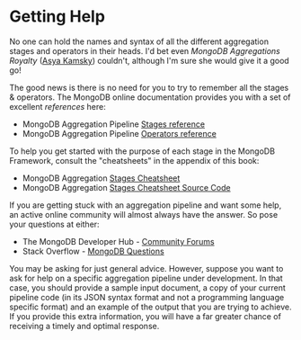 # Getting Help

No one can hold the names and syntax of all the different aggregation stages and operators in their heads. I'd bet even _MongoDB Aggregations Royalty_ ([Asya Kamsky](http://www.kamsky.org/stupid-tricks-with-mongodb)) couldn't, although I'm sure she would give it a good go!

The good news is there is no need for you to try to remember all the stages & operators. The MongoDB online documentation provides you with a set of excellent _references_ here:

 * MongoDB Aggregation Pipeline [Stages reference](https://docs.mongodb.com/manual/reference/operator/aggregation-pipeline/)
 * MongoDB Aggregation Pipeline [Operators reference](https://docs.mongodb.com/manual/reference/operator/aggregation/)

To help you get started with the purpose of each stage in the MongoDB Framework, consult the "cheatsheets" in the appendix of this book:

 * MongoDB Aggregation [Stages Cheatsheet](../appendix/cheatsheet.md)
 * MongoDB Aggregation [Stages Cheatsheet Source Code](../appendix/cheatsheet_source.md)
 
If you are getting stuck with an aggregation pipeline and want some help, an active online community will almost always have the answer. So pose your questions at either:

 * The MongoDB Developer Hub - [Community Forums](https://developer.mongodb.com/community/forums/)
 * Stack Overflow - [MongoDB Questions](https://stackoverflow.com/questions/tagged/mongodb)

You may be asking for just general advice. However, suppose you want to ask for help on a specific aggregation pipeline under development. In that case, you should provide a sample input document, a copy of your current pipeline code (in its JSON syntax format and not a programming language specific format) and an example of the output that you are trying to achieve. If you provide this extra information, you will have a far greater chance of receiving a timely and optimal response.




